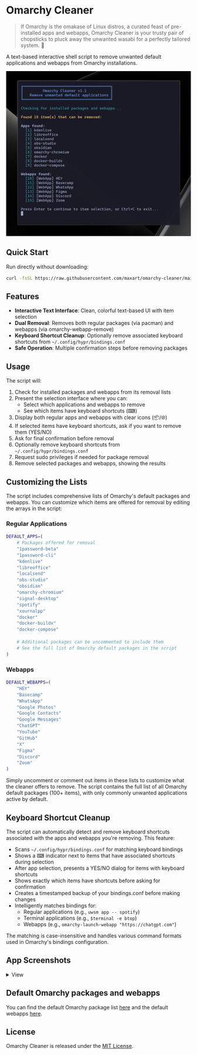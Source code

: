 # Omarchy Cleaner

> If Omarchy is the omakase of Linux distros, a curated feast of pre-installed apps and webapps, Omarchy Cleaner is your trusty pair of chopsticks to pluck away the unwanted wasabi for a perfectly tailored system. 🥢

A text-based interactive shell script to remove unwanted default applications and webapps from Omarchy installations.

![Screenshot of Omarchy Cleaner.](./screenshot.png)

## Quick Start

Run directly without downloading:

```bash
curl -fsSL https://raw.githubusercontent.com/maxart/omarchy-cleaner/main/omarchy-cleaner.sh | bash
```


## Features

- **Interactive Text Interface**: Clean, colorful text-based UI with item selection
- **Dual Removal**: Removes both regular packages (via pacman) and webapps (via omarchy-webapp-remove)
- **Keyboard Shortcut Cleanup**: Optionally remove associated keyboard shortcuts from `~/.config/hypr/bindings.conf`
- **Safe Operation**: Multiple confirmation steps before removing packages

## Usage

The script will:
1. Check for installed packages and webapps from its removal lists
2. Present the selection interface where you can:
   - Select which applications and webapps to remove
   - See which items have keyboard shortcuts (⌨)
3. Display both regular apps and webapps with clear icons (📦/🌐)
4. If selected items have keyboard shortcuts, ask if you want to remove them (YES/NO)
5. Ask for final confirmation before removal
6. Optionally remove keyboard shortcuts from `~/.config/hypr/bindings.conf`
7. Request sudo privileges if needed for package removal
8. Remove selected packages and webapps, showing the results

## Customizing the Lists

The script includes comprehensive lists of Omarchy's default packages and webapps. You can customize which items are offered for removal by editing the arrays in the script:

### Regular Applications
```bash
DEFAULT_APPS=(
    # Packages offered for removal
    "1password-beta"
    "1password-cli"
    "kdenlive"
    "libreoffice"
    "localsend"
    "obs-studio"
    "obsidian"
    "omarchy-chromium"
    "signal-desktop"
    "spotify"
    "xournalpp"
    "docker"
    "docker-buildx"
    "docker-compose"
    
    # Additional packages can be uncommented to include them
    # See the full list of Omarchy default packages in the script
)
```

### Webapps
```bash
DEFAULT_WEBAPPS=(
    "HEY"
    "Basecamp"
    "WhatsApp"
    "Google Photos"
    "Google Contacts"
    "Google Messages"
    "ChatGPT"
    "YouTube"
    "GitHub"
    "X"
    "Figma"
    "Discord"
    "Zoom"
)
```

Simply uncomment or comment out items in these lists to customize what the cleaner offers to remove. The script contains the full list of all Omarchy default packages (100+ items), with only commonly unwanted applications active by default.

## Keyboard Shortcut Cleanup

The script can automatically detect and remove keyboard shortcuts associated with the apps and webapps you're removing. This feature:

- Scans `~/.config/hypr/bindings.conf` for matching keyboard bindings
- Shows a ⌨ indicator next to items that have associated shortcuts during selection
- After app selection, presents a YES/NO dialog for items with keyboard shortcuts
- Shows exactly which items have shortcuts before asking for confirmation
- Creates a timestamped backup of your bindings.conf before making changes
- Intelligently matches bindings for:
  - Regular applications (e.g., `uwsm app -- spotify`)
  - Terminal applications (e.g., `$terminal -e btop`)
  - Webapps (e.g., `omarchy-launch-webapp "https://chatgpt.com"`)

The matching is case-insensitive and handles various command formats used in Omarchy's bindings configuration.

## App Screenshots

<details>
<summary>View</summary>

![Screenshot 2](./media/screenshot-2.png)
![Screenshot 3](./media/screenshot-3.png)
![Screenshot 4](./media/screenshot-4.png)
![Screenshot 5](./media/screenshot-5.png)

</details>


## Default Omarchy packages and webapps
You can find the default Omarchy package list [here](https://github.com/basecamp/omarchy/blob/master/install/packages.sh) and the default webapps [here](https://github.com/basecamp/omarchy/blob/master/install/packaging/webapps.sh).


## License

Omarchy Cleaner is released under the [MIT License](https://opensource.org/licenses/MIT).